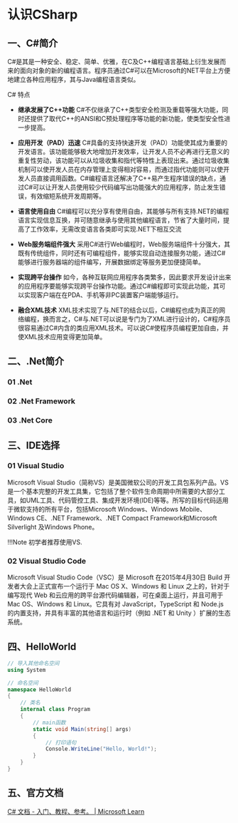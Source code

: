 # 认识CSharp

## 一、C#简介 
C#是其是一种安全、稳定、简单、优雅，在C及C++编程语言基础上衍生发展而来的面向对象的新的编程语言。程序员通过C#可以在Microsoft的NET平台上方便地建立各种应用程序，其与Java编程语言类似。

C# 特点
- **继承发展了C++功能** 
	C#不仅继承了C++类型安全检测及重载等强大功能，同时还提供了取代C++的ANSI和C预处理程序等功能的新功能，使类型安全性进一步提高。

-  **应用开发（PAD）迅速** 
	C#具备的支持快速开发（PAD）功能使其成为重要的开发语言。该功能能够极大地增加开发效率，让开发人员不必再进行无意义的重复性劳动，该功能可以从垃圾收集和指代等特性上表现出来。通过垃圾收集机制可以使开发人员在内存管理上变得相对容易，而通过指代功能则可以使开发人员直接调用函数。C#编程语言还解决了C++易产生程序错误的缺点，通过C#可以让开发人员使用较少代码编写出功能强大的应用程序，防止发生错误，有效缩短系统开发周期等。

- **语言使用自由** 
	C#编程可以充分享有使用自由，其能够与所有支持.NET的编程语言实现信息互换，并可随意继承与使用其他编程语言，节省了大量时间，提高了工作效率，无需改变语言各类即可实现.NET下相互交流

- **Web服务端组件强大** 
	采用C#进行Web编程时，Web服务端组件十分强大，其既有传统组件，同时还有可编程组件，能够实现自动连接服务功能，通过C#能够进行服务器端的组件编写，开展数据绑定等服务更加便捷简单。

- **实现跨平台操作**
	如今，各种互联网应用程序各类繁多，因此要求开发设计出来的应用程序要能够实现跨平台操作功能。通过C#编程即可实现此功能，其可以实现客户端在在PDA、手机等非PC装置客户端能够运行。

- **融合XML技术** 
	XML技术实现了与.NET的结合以后，C#编程也成为真正的网络编程，换而言之，C#与.NET可以说是专门为了XML进行设计的，C#程序员很容易通过C#内含的类应用XML技术。可以说C#使程序员编程更加自由，并使XML技术应用变得更加简单。


## 二、.Net简介
### 01 .Net
### 02 .Net Framework
### 03 .Net Core

## 三、IDE选择
### 01 Visual Studio
Microsoft Visual Studio（简称VS）是美国微软公司的开发工具包系列产品。VS是一个基本完整的开发工具集，它包括了整个软件生命周期中所需要的大部分工具，如UML工具、代码管控工具、集成开发环境(IDE)等等。所写的目标代码适用于微软支持的所有平台，包括Microsoft Windows、Windows Mobile、Windows CE、.NET Framework、.NET Compact Framework和Microsoft Silverlight 及Windows Phone。

!!!Note 
	初学者推荐使用VS.

### 02 Visual Studio Code
Microsoft Visual Studio Code（VSC）是 Microsoft 在2015年4月30日 Build 开发者大会上正式宣布一个运行于 Mac OS X、Windows 和 Linux 之上的，针对于编写现代 Web 和云应用的跨平台源代码编辑器，可在桌面上运行，并且可用于 Mac OS、Windows 和 Linux。它具有对 JavaScript，TypeScript 和 Node.js 的内置支持，并具有丰富的其他语言和运行时（例如 .NET 和 Unity ）扩展的生态系统。


## 四、HelloWorld
```C# title="HelloWorld.cs"
// 导入其他命名空间
using System

// 命名空间
namespace HelloWorld
{
	// 类名
    internal class Program
    {
	    // main函数
        static void Main(string[] args)
        {
	        // 打印语句
            Console.WriteLine("Hello, World!");
        }
    }
}
```

## 五、官方文档
[C# 文档 - 入门、教程、参考。 | Microsoft Learn](https://learn.microsoft.com/zh-cn/dotnet/csharp/) 